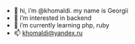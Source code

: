 - 👋 hi, i’m @khomaldi. my name is Georgii
- 👀 i’m interested in backend
- 🌱 i’m currently learning php, ruby
- 📫 khomaldi@yandex.ru

<!---
khomaldi/khomaldi is a ✨ special ✨ repository because its `README.md` (this file) appears on your GitHub profile.
You can click the Preview link to take a look at your changes.
--->

